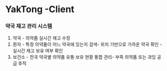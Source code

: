 # YakTong -Client

### 약국 재고 관리 시스템

1. 약국 - 의약품 실시간 재고 수정
2. 환자 - 특정 의약품이 어느 약국에 있는지 검색- 위치 기반으로 가까운 약국 확인 - 실시간 재고 보유 여부 확인
3. 보건소 - 전국 약국별 의약품 유통·보유 현황 통합 관리- 부족 의약품 또는 과잉 공급 추적
